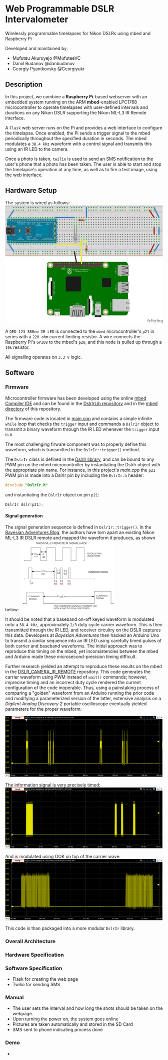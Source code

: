 # Web Programmable DSLR Intervalometer
Wirelessly programmable timelapses for Nikon DSLRs using mbed and Raspberry Pi

Developed and maintained by:
- Mufutau Akuruyejo @MufuteeVC
- Daniil Budanov @danbudanov
- Georgiy Pyantkovsky @Georgiyukr

## Description
In this project, we combine a **Raspberry Pi**-based webserver with an embedded 
system running on the ARM **mbed**-enabled LPC1768 microcontroller to operate
timelapses with user-defined intervals and durations on any Nikon DSLR
supporting the Nikon ML-L3 IR Remote interface.

A `Flask` web server runs on the Pi and provides a web interface to configure the
timelapse. Once enabled, the Pi sends a trigger signal to the mbed periodically
throughout the specified duration in seconds. The mbed modulates a `38.4 kHz`
waveform with a control signal and transmits this using an IR LED to the camera. 

Once a photo is taken, `twilio` is used to send an SMS notification to the user's
phone that a photo has been taken. The user is able to start and stop the
timelapse's operation at any time, as well as to fire a test image, using the
web interface.

## Hardware Setup
The system is wired as follows:
![hardware setup](images/breadboard.png)

A `QED-123 880nm IR LED` is connected to the `mbed` microcontroller's `p21` in
series with a `220 ohm` current limiting resistor. A wire connects the
Raspberry Pi's `GPIO8` to the mbed's `p20`, and this node is pulled up through
a `10k` resistor.

All signalling operates on `3.3 V` logic.

## Software
### Firmware
Microcontroller firmware has been developed using the online
[mbed Compiler IDE](https://ide.mbed.com/compiler) and can be found in the
[DslrIrLib repository](https://os.mbed.com/users/danbudanov/code/DslrIrLib/) and
in the [mbed directory](mbed) of this repository.

The firmware code is located in [main.cpp](mbed/main.cpp) and contains a simple
infinite `while` loop that checks the `trigger` input and commands
a `DslrIr` object to transmit a binary waveform through the IR LED whenever
the `trigger` input is `0`. 

The most challenging firware component was to
properly define this waveform, which is transmitted in the `DslrIr::trigger()` 
method.

The `DslrIr` class is defined in the [DslrIr library](mbed/DslrIr), and can be
bound to any PWM pin on the mbed microcontroller by instantiating the DslrIr
object with the appropriate pin name. For instance, in this project's *main.cpp*
the `p21` PWM pin is made into a DslrIr pin by including the `DslrIr.h` header:
```cpp
#include "DslrIr.h"
```
and instantiating the `DslrIr` object on pin `p21`:
```cpp
DslrIr dslr(p21);
```

#### Signal generation
The signal generation sequence is defined in `DslrIr::trigger()`. 
In the [Bayesian Adventures Blog](https://bayesianadventures.wordpress.com/2013/08/09/nikon-ml-l3-ir-remote-hack/),
the authors have torn apart an existing Nikon ML-L3 IR DSLR remote and mapped
the waveform it produces, as shown below:
![Original Remote Waveform](images/og_waveforms.png)

It should be noted that a baseband on-off keyed waveform is modulated onto a
`38.4 kHz`, approximately `2/3` duty cycle carrier waveform. This is then 
transmitted through the IR LED, and receiver circuitry on the DSLR captures this
data. 
Developers at *Bayesian Adventures* then hacked an Arduino Uno to transmit a 
similar sequence into an IR LED using carefully timed pulses of both carrier and
baseband waveforms. The initial approach was to reproduce this timing on the mbed,
yet inconsistencies between the mbed and Arduino made these microsecond-precision
timing difficult.

Further research yielded an attempt to reproduce these results on the mbed in
the [DSLR_CAMERA_IR_REMOTE](https://os.mbed.com/users/viswesr/code/DSLR_Camera_IR_Remote/)
repository. This code generates the carrier waveform using PWM instead of
`wait()` commands; however, imprecise timing and an incorrect duty cycle 
rendered the current configuration of the code inoperable. Thus, using a
painstaking process of comparing a "golden" waveform from an Arduino running the
prior code and modifying a parameterized version of the latter, extensive
analysis on a *Digilent Analog Discovery 2* portable oscilloscope eventually
yielded parameters for the proper waveform:

![Complete waveform](images/scope_complete_waveform.png)

The information signal is very precisely timed:
![Partial waveform](images/scope_part_waveform.png)

And is modulated using OOK on top of the carrier wave:
![Carrier waveform](images/scope_modulated.png)

This code is than packaged into a more modular `DslrIr` library.


### Overall Architecture

### Hardware Specification

### Software Specification
- Flask for creating the web page
- Twilio for sending SMS

### Manual
- The user sets the interval and how long the shots should be taken on the webpage.
- Upon turning the power on, the system goes online
- Pictures are taken automatically and stored in the SD Card
- SMS sent to phone indicating process done

### Demo
- 
